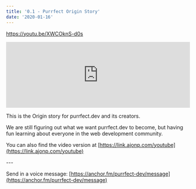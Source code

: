 ```yaml
---
title: '0.1 - Purrfect Origin Story'
date: '2020-01-16'
---
```


https://youtu.be/XWCOknS-d0s

<iframe style="width: 100%; height: 180px;" src="https://anchor.fm/purrfect-dev/embed/episodes/0-1---Purrfect-Origin-Story-ea7pgq" width="100%" height="180px" frameborder="0" scrolling="no"></iframe>

This is the Origin story for purrfect.dev and its creators.

We are still figuring out what we want purrfect.dev to become, but having fun learning about everyone in the web development community.

You can also find the video version at [https://link.ajonp.com/youtube](https://link.ajonp.com/youtube)

\---

Send in a voice message: [https://anchor.fm/purrfect-dev/message](https://anchor.fm/purrfect-dev/message)

